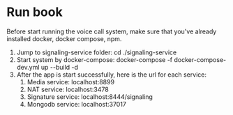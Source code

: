 # Run book
Before start running the voice call system, make sure that you've already installed docker, docker compose, npm.

1. Jump to signaling-service folder: cd ./signaling-service
2. Start system by docker-compose: docker-compose -f docker-compose-dev.yml up --build -d
3. After the app is start successfully, here is the url for each service:
   1. Media service: localhost:8899
   2. NAT service: localhost:3478
   3. Signature service: localhost:8444/signaling
   4. Mongodb service: localhost:37017